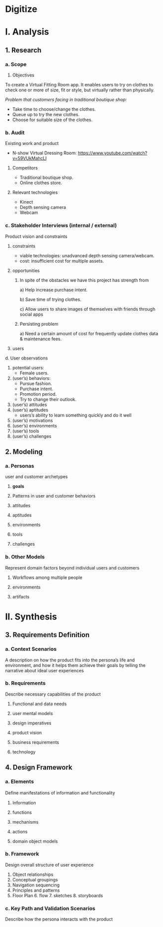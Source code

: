 # Digitize
# I. Analysis
## 1. Research  
### a. Scope
1. Objectives

To create a Virtual Fitting Room app. It enables users to try on clothes to check one or more of size, fit or style, but virtually rather than physically.

  *Problem that customers facing in traditional boutique shop:*

- Take time to choose/change the clothes.
- Queue up to try the new clothes.
- Choose for suitable size of the clothes.

### b. Audit
Existing work and product

- N-show Virtual Dressing Room: https://www.youtube.com/watch?v=59VUkMahcLI

1. Competitors 

   - Traditional boutique shop.
   - Online clothes store.

2. Relevant technologies 

   - Kinect
   - Depth sensing camera
   - Webcam

### c. Stakeholder Interviews (internal / external)
Product vision and constraints
1. constraints 
   - viable technologies: unadvanced depth sensing camera/webcam.
   - cost: insufficient cost for multiple assets.


2. opportunities 
   1. In spite of the obstacles we have this project has strength from

       a) Help increase purchase intent.

       b) Save time of trying clothes.

       c) Allow users to share images of themselves with friends through social apps

   2. Persisting problem

       a) Need a certain amount of cost for frequently update clothes data & maintenance fees.

3. users 

d. User observations

1. potential users: 
   - Female users.
2. (user’s) behaviors:  
   - Pursue fashion.
   - Purchase intent.
   - Promotion period.
   - Try to change their outlook.
3. (user’s) attitudes
4. (user’s) aptitudes
   - users’s ability to learn something quickly and do it well
5. (user’s) motivations
6. (user’s) environments
7. (user’s) tools
8. (user’s) challenges

## 2. Modeling
### a. Personas
user and customer archetypes

1. **goals**

2. Patterns in user and customer behaviors

3. attitudes

4. aptitudes

5. environments

6. tools

7. challenges

### b. Other Models
Represent domain factors beyond individual users and customers
1. Workflows among multiple people

2. environments

3. artifacts
# II. Synthesis
## 3. Requirements Definition
### a. Context Scenarios
A description on how the product fits into the persona’s life and environment, and how it helps them achieve their goals by telling the narrative about ideal user experiences
### b. Requirements
Describe necessary capabilities of the product
1. Functional and data needs

2. user mental models

3. design imperatives

4. product vision

5. business requirements

6. technology

## 4. Design Framework
### a. Elements
Deﬁne manifestations of information and functionality
1. Information

2. functions

3. mechanisms

4. actions

5. domain object models

### b. Framework
Design overall structure of user experience
1. Object relationships
2. Conceptual groupings
3. Navigation sequencing
4. Principles and patterns
5. Floor Plan
   6. flow
   7. sketches
   8. storyboards
### c. Key Path and Validation Scenarios
Describe how the persona interacts with the product